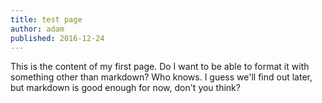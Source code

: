 ```yaml
---
title: test page
author: adam
published: 2016-12-24
---
```


This is the content of my first page. Do I want to be able to format
it with something other than markdown? Who knows. I guess we'll find
out later, but markdown is good enough for now, don't you think?
